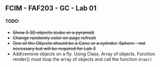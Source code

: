 ## FCIM - FAF203 - GC - Lab 01

#### TODO:

- ~~Show 3 3D objects (cube or a pyramid)~~
- ~~Change randomly color on page refresh~~
- ~~One of the Objects should be a Cone or a cylinder. Sphere – not necessary but will be required for Lab 3~~
- Add\remove objects on a fly. Using Class, Array of objects. Function render() must loop the array of objects and call the function `draw()`
